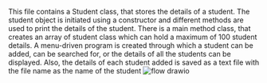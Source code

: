 This file contains a Student class, that stores the details of a student. The student object is initiated using a constructor and different methods are used to print the details of the student. There is a main method class, that creates an array of student class which can hold a maximum of 100 student details. A menu-driven program is created through which a student can be added, can be searched for, or the details of all the students can be displayed. Also, the details of each student added is saved as a text file with the file name as the name of the student 
![flow drawio](https://user-images.githubusercontent.com/118504748/226087360-4205b264-a0c5-4240-82f6-91c0bcdcd1b6.png)
